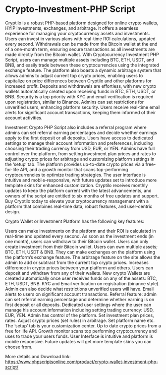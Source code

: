 # Crypto-Investment-PHP Script
Cryptilo is a robust PHP-based platform designed for online crypto wallets, HYIP investments, exchanges, and arbitrage. It offers a seamless experience for managing your cryptocurrency assets and investments. Users can invest in various plans with real-time ROI calculations, updated every second. Withdrawals can be made from the Bitcoin wallet at the end of a one-month term, ensuring secure transactions as all investments are made directly from the Bitcoin wallet. With Cryptocurrency Investment PHP Script, users can manage multiple assets including BTC, ETH, USDT, and BNB, and easily trade between these cryptocurrencies using the integrated exchange feature. The platform also boasts a dynamic arbitrage system that allows admins to adjust current top crypto prices, enabling users to capitalize on price differences between Cryptilo and other platforms for increased profit. Deposits and withdrawals are effortless, with new crypto wallets automatically created upon receiving funds in BTC, ETH, USDT, or BNB. Security is a top priority with KYC and email verification is required upon registration, similar to Binance. Admins can set restrictions for unverified users, enhancing platform security. Users receive real-time email alerts for significant account transactions, keeping them informed of their account activities.

Investment Crypto PHP Script also includes a referral program where admins can set referral earning percentages and decide whether earnings apply to the first deposit or all deposits. Users have access to dedicated settings to manage their account information and preferences, including choosing their trading currency from USD, EUR, or YEN. Admins have full control over the platform, from setting investment plan prices and rates to adjusting crypto prices for arbitrage and customizing platform settings in the ‘setup’ tab. The platform provides up-to-date crypto prices via a free-for-life API, and a growth monitor that scans top-performing cryptocurrencies to optimize trading strategies. The user interface is intuitive and mobile-responsive, with future updates set to introduce more template skins for enhanced customization. Cryptilo receives monthly updates to keep the platform current with the latest advancements, and owners of the script are entitled to six months of free updates and support. Buy Cryptilo today to elevate your cryptocurrency management with a platform that combines real-time data, robust features, and user-centric design.

Crypto Wallet or Investment Platform has the following key features:

Users can make investments on the platform and their ROI is calculated in real-time and updated every second. As soon as the investment ends (in one month), users can withdraw to their Bitcoin wallet. Users can only create investment from their Bitcoin wallet.
Users can own multiple assets; BTC, ETH, USDT & BNB. They can make exchanges on the platform using the platform’s exchange feature.
The arbitrage feature on the site allows the admin to add or subtract from the current top crypto prices. Increases difference in crypto prices between your platform and others.
Users can deposit and withdraw from any of their wallets. New crypto Wallets are created automatically once user receives funds on any of the assets: BTC, ETH, USDT, BNB.
KYC and Email verification on registration (binance style). Admin can also decide what restrictions unverified users will have.
Email alerts to users on significant account transactions.
Referral feature: admin can set referral earning percentage and determine whether earning is on first deposit or all deposits.
Dedicated user settings where the user can manage his account information including setting trading currency: USD, EUR, YEN.
Admin has control of the platform. Set investment plan prices, rates. Adjust crypto prices (set rules) in arbitrage. Set platform name etc. The ‘setup’ tab is your customization center.
Up to date crypto prices from a free for life API. Growth monitor scans top performing cryptocurrency and uses to trade your users funds.
User Interface is intuitive and platform is mobile responsive. Future updates will get more template skins you can choose from.

More details and Download link:
https://www.phpscriptsonline.com/product/crypto-wallet-investment-php-script/
